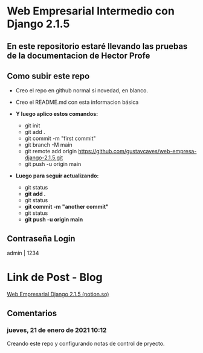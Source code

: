 # Web Empresarial Intermedio con Django 2.1.5

## En este repositorio estaré llevando las pruebas de la documentacion de Hector Profe

## Como subir este repo

- Creo el repo en github normal si novedad, en blanco.
- Creo el README.md con esta informacion básica
- **Y luego aplico estos comandos:**

  - git init
  - git add .
  - git commit -m "first commit"
  - git branch -M main
  - git remote add origin https://github.com/gustavcaves/web-empresa-django-2.1.5.git
  - git push -u origin main
- **Luego para seguir actualizando:**

  - git status
  - **git add .**
  - git status
  - **git commit -m "another commit"**
  - git status
  - **git push -u origin main**

## Contraseña Login

admin | 1234

# Link de Post - Blog

[Web Empresarial Django 2.1.5 (notion.so)](https://www.notion.so/Web-Empresarial-Django-2-1-5-a1f0e47823874fecabadf3d1c8130775)

## Comentarios

### jueves, 21 de enero de 2021 10:12

Creando este repo y configurando notas de control de pryecto.
